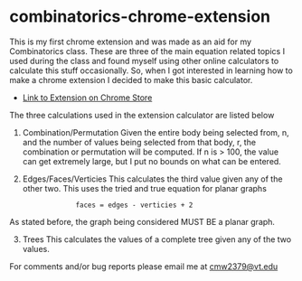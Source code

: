combinatorics-chrome-extension
==============================

This is my first chrome extension and was made as an aid for my
Combinatorics class. These are three of the main equation related 
topics I used during the class and found myself using other online 
calculators to calculate this stuff occasionally. So, when I got
interested in learning how to make a chrome extension I decided to 
make this basic calculator.

- [Link to Extension on Chrome Store](https://chrome.google.com/webstore/detail/combinatorics-calculator/ggcfbchgfbdinnlnalilegkglcaapnlo?authuser=1)

The three calculations used in the extension calculator are listed below

1. Combination/Permutation
Given the entire body being selected from, n, and the number of values being 
selected from that body, r, the combination or permutation will be computed.
If n is > 100, the value can get extremely large, but I put no bounds on what
can be entered.

2. Edges/Faces/Verticies
This calculates the third value given any of the other two. This uses the 
tried and true equation for planar graphs 

					faces = edges - verticies + 2

As stated before, the graph being considered MUST BE a planar graph.

3. Trees
This calculates the values of a complete tree given any of the two values.


For comments and/or bug reports please email me at cmw2379@vt.edu
